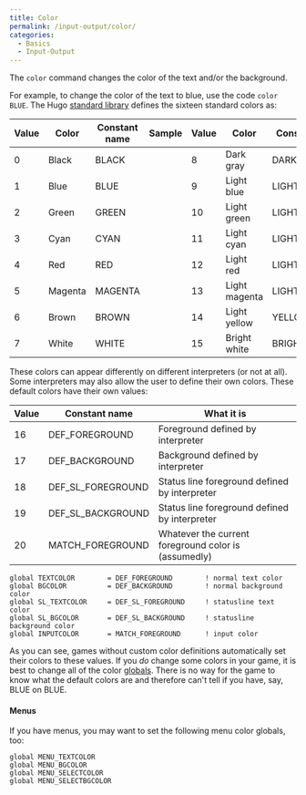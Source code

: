 ```yaml
---
title: Color
permalink: /input-output/color/
categories: 
  - Basics
  - Input-Output
---
```


The `color` command changes the color of the text and/or the background.

For example, to change the color of the text to blue, use the code
`color BLUE`. The Hugo [standard library](/library/)
defines the sixteen standard colors as:

| Value | Color   | Constant name | Sample | Value | Color         | Constant name  | Sample |
|-------|---------|---------------|--------|-------|---------------|----------------|--------|
| 0     | Black   | BLACK         |        | 8     | Dark gray     | DARK_GRAY     |        |
| 1     | Blue    | BLUE          |        | 9     | Light blue    | LIGHT_BLUE    |        |
| 2     | Green   | GREEN         |        | 10    | Light green   | LIGHT_GREEN   |        |
| 3     | Cyan    | CYAN          |        | 11    | Light cyan    | LIGHT_CYAN    |        |
| 4     | Red     | RED           |        | 12    | Light red     | LIGHT_RED     |        |
| 5     | Magenta | MAGENTA       |        | 13    | Light magenta | LIGHT_MAGENTA |        |
| 6     | Brown   | BROWN         |        | 14    | Light yellow  | YELLOW         |        |
| 7     | White   | WHITE         |        | 15    | Bright white  | BRIGHT_WHITE  |        |

These colors can appear differently on different interpreters (or not at
all). Some interpreters may also allow the user to define their own
colors. These default colors have their own values:

| Value | Constant name       | What it is                                           |
|-------|---------------------|------------------------------------------------------|
| 16    | DEF_FOREGROUND     | Foreground defined by interpreter                    |
| 17    | DEF_BACKGROUND     | Background defined by interpreter                    |
| 18    | DEF_SL_FOREGROUND | Status line foreground defined by interpreter        |
| 19    | DEF_SL_BACKGROUND | Status line foreground defined by interpreter        |
| 20    | MATCH_FOREGROUND   | Whatever the current foreground color is (assumedly) |

    global TEXTCOLOR        = DEF_FOREGROUND        ! normal text color
    global BGCOLOR          = DEF_BACKGROUND        ! normal background color
    global SL_TEXTCOLOR     = DEF_SL_FOREGROUND     ! statusline text color
    global SL_BGCOLOR       = DEF_SL_BACKGROUND     ! statusline background color
    global INPUTCOLOR       = MATCH_FOREGROUND      ! input color

As you can see, games without custom color definitions automatically set
their colors to these values. If you *do* change some colors in your
game, it is best to change all of the color
[globals](/basics/variables/). There is no way for
the game to know what the default colors are and therefore can't tell if
you have, say, BLUE on BLUE.

#### Menus

If you have menus, you may want to set the following menu color globals,
too:

    global MENU_TEXTCOLOR
    global MENU_BGCOLOR
    global MENU_SELECTCOLOR
    global MENU_SELECTBGCOLOR
